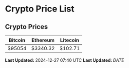 # Crypto Price List

## Crypto Prices
| Bitcoin | Ethereum | Litecoin |
| ------- | -------- | -------- |
| $95054 | $3340.32 | $102.71 |
**Last Updated:** 2024-12-27 07:40 UTC
**Last Updated:** $DATE$
